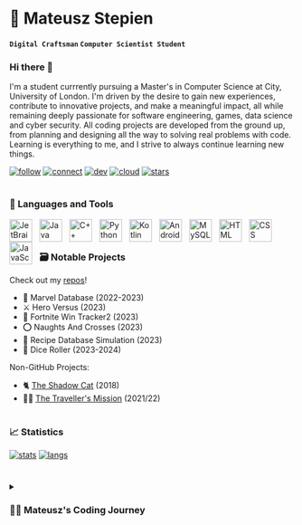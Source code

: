 # 🚀 Mateusz Stepien

**`Digital Craftsman` `Computer Scientist Student`**

### Hi there 👋

I'm a student currrently pursuing a Master's in Computer Science at City, University of London. I'm driven by the desire to gain new experiences, contribute to innovative projects, and make a meaningful impact, all while remaining deeply passionate for software engineering, games, data science and cyber security. All coding projects are developed from the ground up, from planning and designing all the way to solving real problems with code. Learning is everything to me, and I strive to always continue learning new things.

<!-- Social badges -->

<!-- FORMAT: [https://custom-icon-badges.demolab.com/badge/[TEXT]-[COLOUR]?style=for-the-badge&logoColor=[BG_COLOUR]&logo=[LOGO_NAME]] -->

<p align="left">
    <a href="https://github.com/MateuszS6?tab=followers">
        <img alt="follow" title="Follow me on Github!" src="https://custom-icon-badges.demolab.com/badge/follow-640464?style=for-the-badge&logoColor=white&logo=people"/></a>
    <a href="https://www.linkedin.com/in/mateusz-stepien-ms6">
        <img alt="connect" title="Connect with me on LinkedIn!" src="https://custom-icon-badges.demolab.com/badge/connect-1155ba?style=for-the-badge&logoColor=white&logo=person-add"/></a>
    <a href="https://g.dev/mateusz-stepien">
        <img alt="dev" title="Visit my Google Developers profile!" src="https://custom-icon-badges.demolab.com/badge/google%20dev-55960c?style=for-the-badge&logoColor=white&logo=code"/></a>
    <a href="https://www.cloudskillsboost.google/public_profiles/097ea9ea-9a0a-4a62-a530-bb0156aefb42">
        <img alt="cloud" title="Visit my Google Cloud Skills Boost profile!" src="https://custom-icon-badges.demolab.com/badge/cloud%20skills-red?style=for-the-badge&logoColor=white&logo=cloud"/></a>
    <a href="https://github.com/mateuszs6?tab=repositories&sort=stargazers">
        <img alt="stars" title="Total stars on GitHub" src="https://custom-icon-badges.demolab.com/badge/stars-gold?style=for-the-badge&logoColor=black&logo=star"/></a>
</p>

#

### 🧰 Languages and Tools

<!-- COPY+PASTE: [align="left" alt="NAME" width="40px" style="padding-right:10px;" ] -->

<img align="left" title="JetBrains" width="40px" style="padding-right:10px;" src="https://cdn.jsdelivr.net/gh/devicons/devicon/icons/jetbrains/jetbrains-original.svg" />
<img align="left" title="Java" width="40px" style="padding-right:10px;" src="https://cdn.jsdelivr.net/gh/devicons/devicon/icons/java/java-original.svg"/>
<img align="left" title="C++" width="40px" style="padding-right:10px;" src="https://cdn.jsdelivr.net/gh/devicons/devicon/icons/cplusplus/cplusplus-original.svg" />
<img align="left" title="Python" width="40px" style="padding-right:10px;" src="https://cdn.jsdelivr.net/gh/devicons/devicon/icons/python/python-original.svg" />
<!-- <img align="left" title="GitHub" width="40px" style="padding-right:10px;" src="https://cdn.jsdelivr.net/gh/devicons/devicon/icons/github/github-original.svg" /> -->
<img align="left" title="Kotlin" width="40px" style="padding-right:10px;" src="https://cdn.jsdelivr.net/gh/devicons/devicon/icons/kotlin/kotlin-original.svg" />
<img align="left" title="Android Studio" width="40px" style="padding-right:10px;" src="https://cdn.jsdelivr.net/gh/devicons/devicon/icons/androidstudio/androidstudio-original.svg" />
<!-- <img align="left" title="Gradle" width="40px" style="padding-right:10px;" src="https://cdn.jsdelivr.net/gh/devicons/devicon/icons/gradle/gradle-plain.svg" /> -->
<img align="left" title="MySQL" width="40px" style="padding-right:10px;" src="https://cdn.jsdelivr.net/gh/devicons/devicon/icons/mysql/mysql-original.svg" />
<img align="left" title="HTML" width="40px" style="padding-right:10px;" src="https://cdn.jsdelivr.net/gh/devicons/devicon/icons/html5/html5-plain.svg" />
<img align="left" title="CSS" width="40px" style="padding-right:10px;" src="https://cdn.jsdelivr.net/gh/devicons/devicon/icons/css3/css3-plain.svg" />
<img align="left" title="JavaScript" width="40px" style="padding-right:10px;" src="https://cdn.jsdelivr.net/gh/devicons/devicon/icons/javascript/javascript-plain.svg" />
<br />

#

### 🗃️ Notable Projects

Check out my [repos](https://github.com/mateuszs6?tab=repositories)!
- 🦸 Marvel Database (2022-2023)
- ⚔️ Hero Versus (2023)
- 🥇 Fortnite Win Tracker2 (2023)
- ⭕ Naughts And Crosses (2023)
- 📜 Recipe Database Simulation (2023)
- 🎲 Dice Roller (2023-2024)

Non-GitHub Projects:
- 🐈 [The Shadow Cat](https://flowlab.io/games/play/937230) (2018)
- 🏃‍♂️ [The Traveller's Mission](https://replit.com/@MateuszStepien1/The-Travellers-Mission?v=1#main.py) (2021/22)

#

### 📈 Statistics

<!-- ![stats](https://github-readme-stats.vercel.app/api?username=MateuszS6&show_icons=true&theme=prussian) -->
[![stats](https://github-readme-stats.vercel.app/api?username=MateuszS6)](https://github.com/anuraghazra/github-readme-stats)
[![langs](https://github-readme-stats.vercel.app/api/top-langs/?username=MateuszS6&layout=compact&hide=c,cmake)](https://github.com/anuraghazra/github-readme-stats)

#

<!-- COMPLETE/CHANGE THIS -->

<details>
    <summary><h3>👨‍💻 Mateusz's Coding Journey</h3></summary>
    ...

<!--

**MateuszS6/MateuszS6** is a ✨ _special_ ✨ repository because its `README.md` (this file) appears on your GitHub profile.

Here are some ideas to get you started:

- 🔭 I’m currently working on ...
- 🌱 I’m currently learning ...
- 👯 I’m looking to collaborate on ...
- 🤔 I’m looking for help with ...
- 💬 Ask me about ...
- 📫 How to reach me: ...
- 😄 Pronouns: ...
- ⚡ Fun fact: ...
-->
